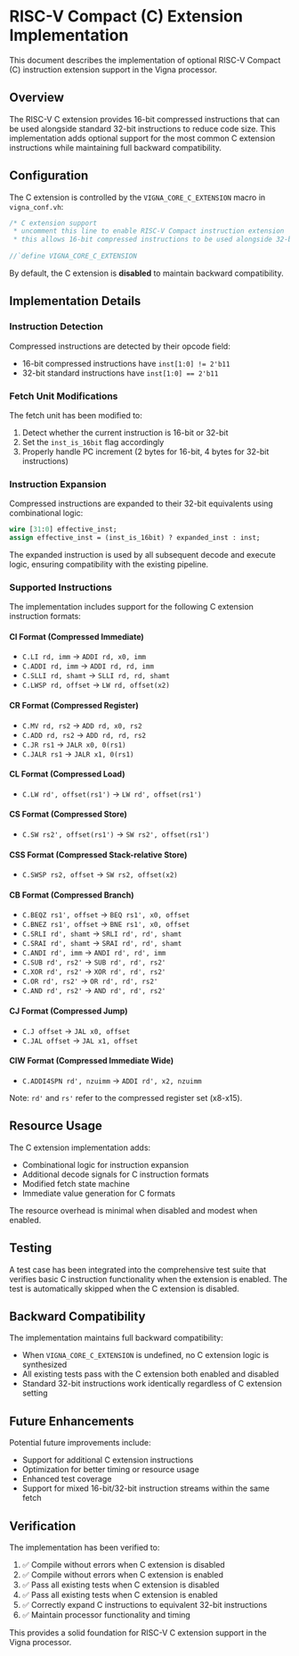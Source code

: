 # RISC-V Compact (C) Extension Implementation

This document describes the implementation of optional RISC-V Compact (C) instruction extension support in the Vigna processor.

## Overview

The RISC-V C extension provides 16-bit compressed instructions that can be used alongside standard 32-bit instructions to reduce code size. This implementation adds optional support for the most common C extension instructions while maintaining full backward compatibility.

## Configuration

The C extension is controlled by the `VIGNA_CORE_C_EXTENSION` macro in `vigna_conf.vh`:

```systemverilog
/* C extension support
 * uncomment this line to enable RISC-V Compact instruction extension
 * this allows 16-bit compressed instructions to be used alongside 32-bit instructions */
 
//`define VIGNA_CORE_C_EXTENSION
```

By default, the C extension is **disabled** to maintain backward compatibility.

## Implementation Details

### Instruction Detection

Compressed instructions are detected by their opcode field:
- 16-bit compressed instructions have `inst[1:0] != 2'b11`
- 32-bit standard instructions have `inst[1:0] == 2'b11`

### Fetch Unit Modifications

The fetch unit has been modified to:
1. Detect whether the current instruction is 16-bit or 32-bit
2. Set the `inst_is_16bit` flag accordingly
3. Properly handle PC increment (2 bytes for 16-bit, 4 bytes for 32-bit instructions)

### Instruction Expansion

Compressed instructions are expanded to their 32-bit equivalents using combinational logic:

```systemverilog
wire [31:0] effective_inst;
assign effective_inst = (inst_is_16bit) ? expanded_inst : inst;
```

The expanded instruction is used by all subsequent decode and execute logic, ensuring compatibility with the existing pipeline.

### Supported Instructions

The implementation includes support for the following C extension instruction formats:

#### CI Format (Compressed Immediate)
- `C.LI rd, imm` → `ADDI rd, x0, imm`
- `C.ADDI rd, imm` → `ADDI rd, rd, imm`
- `C.SLLI rd, shamt` → `SLLI rd, rd, shamt`
- `C.LWSP rd, offset` → `LW rd, offset(x2)`

#### CR Format (Compressed Register)
- `C.MV rd, rs2` → `ADD rd, x0, rs2`
- `C.ADD rd, rs2` → `ADD rd, rd, rs2`
- `C.JR rs1` → `JALR x0, 0(rs1)`
- `C.JALR rs1` → `JALR x1, 0(rs1)`

#### CL Format (Compressed Load)
- `C.LW rd', offset(rs1')` → `LW rd', offset(rs1')`

#### CS Format (Compressed Store)
- `C.SW rs2', offset(rs1')` → `SW rs2', offset(rs1')`

#### CSS Format (Compressed Stack-relative Store)
- `C.SWSP rs2, offset` → `SW rs2, offset(x2)`

#### CB Format (Compressed Branch)
- `C.BEQZ rs1', offset` → `BEQ rs1', x0, offset`
- `C.BNEZ rs1', offset` → `BNE rs1', x0, offset`
- `C.SRLI rd', shamt` → `SRLI rd', rd', shamt`
- `C.SRAI rd', shamt` → `SRAI rd', rd', shamt`
- `C.ANDI rd', imm` → `ANDI rd', rd', imm`
- `C.SUB rd', rs2'` → `SUB rd', rd', rs2'`
- `C.XOR rd', rs2'` → `XOR rd', rd', rs2'`
- `C.OR rd', rs2'` → `OR rd', rd', rs2'`
- `C.AND rd', rs2'` → `AND rd', rd', rs2'`

#### CJ Format (Compressed Jump)
- `C.J offset` → `JAL x0, offset`
- `C.JAL offset` → `JAL x1, offset`

#### CIW Format (Compressed Immediate Wide)
- `C.ADDI4SPN rd', nzuimm` → `ADDI rd', x2, nzuimm`

Note: `rd'` and `rs'` refer to the compressed register set (x8-x15).

## Resource Usage

The C extension implementation adds:
- Combinational logic for instruction expansion
- Additional decode signals for C instruction formats
- Modified fetch state machine
- Immediate value generation for C formats

The resource overhead is minimal when disabled and modest when enabled.

## Testing

A test case has been integrated into the comprehensive test suite that verifies basic C instruction functionality when the extension is enabled. The test is automatically skipped when the C extension is disabled.

## Backward Compatibility

The implementation maintains full backward compatibility:
- When `VIGNA_CORE_C_EXTENSION` is undefined, no C extension logic is synthesized
- All existing tests pass with the C extension both enabled and disabled
- Standard 32-bit instructions work identically regardless of C extension setting

## Future Enhancements

Potential future improvements include:
- Support for additional C extension instructions
- Optimization for better timing or resource usage
- Enhanced test coverage
- Support for mixed 16-bit/32-bit instruction streams within the same fetch

## Verification

The implementation has been verified to:
1. ✅ Compile without errors when C extension is disabled
2. ✅ Compile without errors when C extension is enabled  
3. ✅ Pass all existing tests when C extension is disabled
4. ✅ Pass all existing tests when C extension is enabled
5. ✅ Correctly expand C instructions to equivalent 32-bit instructions
6. ✅ Maintain processor functionality and timing

This provides a solid foundation for RISC-V C extension support in the Vigna processor.